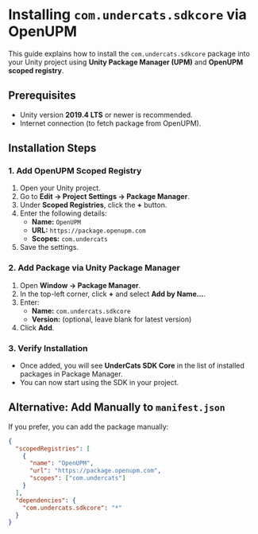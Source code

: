 # Installing `com.undercats.sdkcore` via OpenUPM

This guide explains how to install the `com.undercats.sdkcore` package into your Unity project using **Unity Package Manager (UPM)** and **OpenUPM scoped registry**.


## Prerequisites
- Unity version **2019.4 LTS** or newer is recommended.
- Internet connection (to fetch package from OpenUPM).


## Installation Steps

### 1. Add OpenUPM Scoped Registry
1. Open your Unity project.
2. Go to **Edit → Project Settings → Package Manager**.
3. Under **Scoped Registries**, click the **+** button.
4. Enter the following details:
   - **Name:** `OpenUPM`
   - **URL:** `https://package.openupm.com`
   - **Scopes:** `com.undercats`
5. Save the settings.

### 2. Add Package via Unity Package Manager
1. Open **Window → Package Manager**.
2. In the top-left corner, click **+** and select **Add by Name...**.
3. Enter:
   - **Name:** `com.undercats.sdkcore`
   - **Version:** (optional, leave blank for latest version)
4. Click **Add**.


### 3. Verify Installation
- Once added, you will see **UnderCats SDK Core** in the list of installed packages in Package Manager.
- You can now start using the SDK in your project.


## Alternative: Add Manually to `manifest.json`
If you prefer, you can add the package manually:

```json
{
  "scopedRegistries": [
    {
      "name": "OpenUPM",
      "url": "https://package.openupm.com",
      "scopes": ["com.undercats"]
    }
  ],
  "dependencies": {
    "com.undercats.sdkcore": "*"
  }
}
